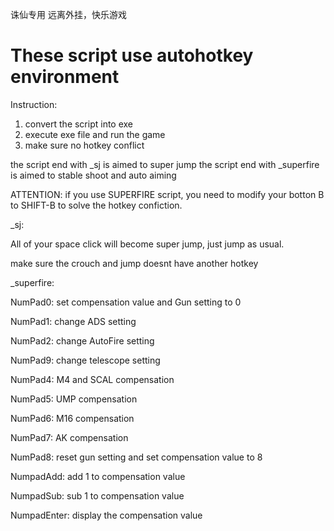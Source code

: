 诛仙专用
远离外挂，快乐游戏

# These script use autohotkey environment
Instruction:
1.  convert the script into exe
2.  execute exe file and run the game
3.  make sure no hotkey conflict

the script end with _sj is aimed to super jump
the script end with _superfire is aimed to stable shoot and auto aiming

ATTENTION:
if you use SUPERFIRE script, you need to modify your botton B to SHIFT-B to solve the hotkey confiction.

_sj:

All of your space click will become super jump, just jump as usual.

make sure the crouch and jump doesnt have another hotkey



_superfire:

NumPad0: set compensation value and Gun setting to 0

NumPad1: change ADS setting

NumPad2: change AutoFire setting

NumPad9: change telescope setting

NumPad4: M4 and SCAL compensation

NumPad5: UMP compensation

NumPad6: M16 compensation

NumPad7: AK compensation

NumPad8: reset gun setting and set compensation value to 8

NumpadAdd: add 1 to compensation value

NumpadSub: sub 1 to compensation value

NumpadEnter: display the compensation value
